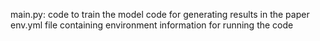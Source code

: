 main.py: code to train the model 
code for generating results in the paper  
env.yml file containing environment information for running the code  
